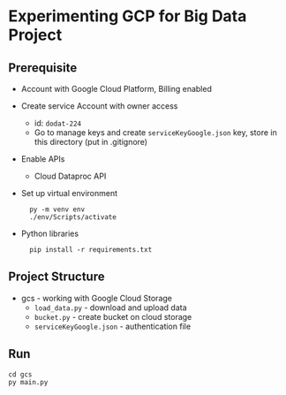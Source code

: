 # Experimenting GCP for Big Data Project 

## Prerequisite

- Account with Google Cloud Platform, Billing enabled
- Create service Account with owner access 
    - id: `dodat-224`
    - Go to manage keys and create `serviceKeyGoogle.json` key, store in this directory  (put in .gitignore)
- Enable APIs
    - Cloud Dataproc API
- Set up virtual environment

        py -m venv env
        ./env/Scripts/activate

- Python libraries
    
        pip install -r requirements.txt
    
## Project Structure

- gcs - working with Google Cloud Storage
    - `load_data.py` - download and upload data
    - `bucket.py` - create bucket on cloud storage
    - `serviceKeyGoogle.json` - authentication file

## Run

    cd gcs
    py main.py